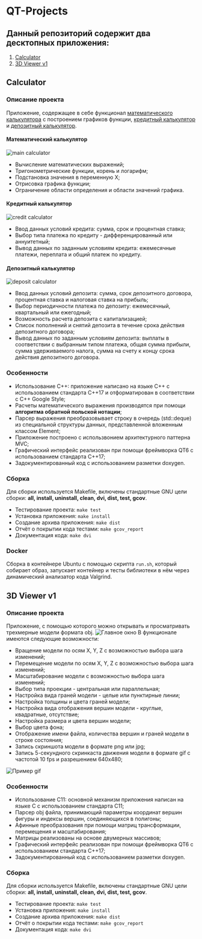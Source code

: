 # QT-Projects

## Данный репозиторий содержит два десктопных приложения:

1. [Calculator](#calculator)
2. [3D Viewer v1](#3d-viewer-v1)

## Calculator

### Описание проекта
Приложение, содержащее в себе функционал [математического калькулятора](#математический-калькулятор) с построением графиков функции, [кредитный калькулятор](#кредитный-калькулятор) и [депозитный калькулятор](#депозитный-калькулятор).

#### Математический калькулятор

![](img/calculator_main.gif "main calculator")


- Вычисление математических выражений;
- Тригонометрические функции, корень и логарифм;
- Подстановка значения в переменную Х;
- Отрисовка графика функции;
- Ограничение области определения и области значений графика.

#### Кредитный калькулятор

![](img/credit_calculator.gif "credit calculator")

- Ввод данных условий кредита: сумма, срок и процентная ставка;
- Выбор типа платежа по кредиту - дифференцированный или аннуитетный;
- Вывод данных по заданным условиям кредита: ежемесячные платежи, переплата и общий платеж по кредиту.

#### Депозитный калькулятор

![](img/deposit_calculator.gif "deposit calculator")

- Ввод данных условий депозита: сумма, срок депозитного договора, процентная ставка и налоговая ставка на прибыль;
- Выбор периодичности платежа по депозиту: ежемесячный, квартальный или ежегодный;
- Возможность расчета депозита с капитализацией;
- Список пополнений и снятий депозита в течение срока действия депозитного договора;
- Вывод данных по заданным условиям депозита: выплаты в соответствии с выбранным типом платежа, общая сумма прибыли, сумма удерживаемого налога, сумма на счету к концу срока действия депозитного договора.

### Особенности

- Использование C++: приложение написано на языке C++ с использованием стандарта C++17 и отформатирован в соответствии с C++ Google Style;
- Расчеты математического выражения производятся при помощи **алгоритма обратной польской нотации**;
- Парсер выражения преобразовывает строку в очередь (std::deque) из специальной структуры данных, представленной вложенным классом Element;
- Приложение построено с использвонием архитектурного паттерна MVC;
- Графический интерфейс реализован при помощи фреймворка QT6 с использованием стандарта C++17;
- Задокументированный код с использованием разметки doxygen.

### Сборка

Для сборки используется Makefile, включены стандартные GNU цели сборки: **all, install, uninstall, clean, dvi, dist, test, gcov**. 
- Тестирование проекта: ```make test```
- Установка приложения: ```make install```
- Создание архива приложения: ```make dist```
- Отчёт о покрытии кода тестами: ```make gcov_report```
- Документация кода: ```make dvi```

### Docker

Сборка в контейнере Ubuntu с помощью скрипта ```run.sh```, который собирает образ, запускает контейнер и тесты библиотеки в нём через динамический анализатор кода Valgrind.


## 3D Viewer v1

### Описание проекта
Приложение, с помощью которого можно открывать и просматривать трехмерные модели формата obj.
![Главное окно](img/main_window.png "main_window")
 В функционале имеются следующие возможности:
- Вращение модели по осям X, Y, Z с возможностью выбора шага изменений;
- Перемещение модели по осям X, Y, Z с возможностью выбора шага изменений;
- Масштабирование модели с возможностью выбора шага изменений;
- Выбор типа проекции - центральная или параллельная;
- Настройка вида граней модели - целые или пунктирные линии;
- Настройка толщины и цвета граней модели;
- Настройка вида отображения вершин модели - круглые, квадратные, отсутствие;
- Настройка размера и цвета вершин модели;
- Выбор цвета фона;
- Отображение имени файла, количества вершин и граней модели в строке состояния;
- Запись скриншота модели в формате png или jpg;
- Запись 5-секундного скринкаста движения модели в формате gif с частотой 10 fps и разрешением 640х480;

![Пример gif](img/example.gif "gif example")

### Особенности

- Использование C11: основной механизм приложения написан на языке C с использованием стандарта C11;
- Парсер obj файла, принимающий параметры координат вершин фигуры и индексы вершин, соединяющихся в полигоны;
- Афинные преобразования при помощи матриц трансформации, перемещения и масштабирования;
- Матрицы реализованы на основе двумерных массивов;
- Графический интерфейс реализован при помощи фреймворка QT6 с использованием стандарта C++17;
- Задокументированный код с использованием разметки doxygen.

### Сборка

Для сборки используется Makefile, включены стандартные GNU цели сборки: **all, install, uninstall, clean, dvi, dist, test, gcov**. 
- Тестирование проекта: ```make test```
- Установка приложения: ```make install```
- Создание архива приложения: ```make dist```
- Отчёт о покрытии кода тестами: ```make gcov_report```
- Документация кода: ```make dvi```

